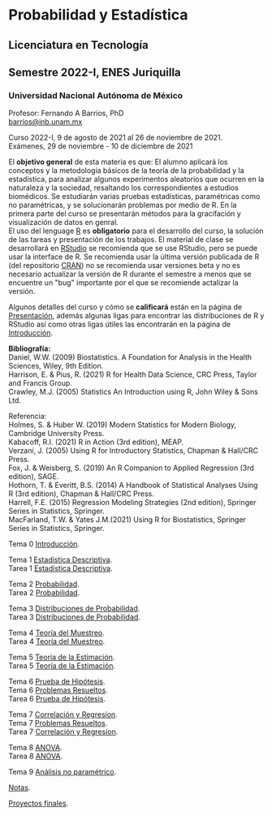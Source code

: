 # Probabilidad y Estadística  
## Licenciatura en Tecnología  
## Semestre 2022-I, ENES Juriquilla
### Universidad Nacional Autónoma de México  

Profesor: Fernando A Barrios, PhD  
barrios@inb.unam.mx  

Curso 2022-I, 9 de agosto de 2021 al 26 de noviembre de 2021.  
Exámenes, 29 de noviembre - 10 de diciembre de 2021  

El **objetivo general** de esta materia es que: El alumno aplicará los conceptos y la metodología básicos de la teoría de la probabilidad y la estadística, para analizar algunos experimentos aleatorios que ocurren en la naturaleza y la sociedad, resaltando los correspondientes a estudios biomédicos. Se estudiarán varias pruebas estadísticas, paramétricas como no paramétricas, y se solucionarán problemas por medio de R. En la primera parte del curso se presentarán métodos para la gracifación y visualización de datos en genral.  
El uso del lenguage [R](https://www.r-project.org/about.html) es **obligatorio** para el desarrollo del curso, la solución de las tareas y presentación de los trabajos. El material de clase se desarrollará en [RStudio](https://rstudio.com/products/rstudio/) se recomienda que se use RStudio, pero se puede usar la interface  de R. Se recomienda usar la última versión publicada de R (del repositorio [CRAN](https://cran.r-project.org/)) no se recomienda usar versiones beta y no es necesario actualizar la versión de R durante el semestre a menos que se encuentre un "bug" importante por el que se recomiende actalizar la versión.    

Algunos detalles del curso y cómo se **calificará** están en la página de [Presentación](https://fabarrios.github.io/ProbEstad/Presenta/Presenta.html), además algunas ligas para encontrar las distribuciones de R y RStudio así como otras ligas útiles las encontrarán en la página de [Introducción](https://fabarrios.github.io/ProbEstad/Presenta/Intro).  

**Bibliografía:**  
Daniel, W.W. (2009) Biostatistics. A Foundation for Analysis in the Health Sciences, Wiley, 9th Edition.  
Harrison, E. & Pius, R. (2021) R for Health Data Science, CRC Press, Taylor and Francis Group.  
Crawley, M.J. (2005) Statistics An Introduction using R, John Wiley & Sons Ltd.  
  
Referencia:  
Holmes, S. & Huber W. (2019) Modern Statistics for Modern Biology, Cambridge University Press.  
Kabacoff, R.I. (2021) R in Action (3rd edition), MEAP.  
Verzani, J. (2005) Using R for Introductory Statistics, Chapman & Hall/CRC Press.  
Fox, J. & Weisberg, S. (2019) An R Companion to Applied Regression (3rd edition), SAGE.  
Hothorn, T. & Everitt, B.S. (2014) A Handbook of Statistical Analyses Using R (3rd edition), Chapman & Hall/CRC Press.  
Harrell, F.E. (2015) Regression Modeling Strategies (2nd edition), Springer Series in Statistics, Springer.  
MacFarland, T.W. & Yates J.M.(2021) Using R for Biostatistics, Springer Series in Statistics, Springer.  


Tema 0  [Introducción](https://fabarrios.github.io/ProbEstad/Presenta/Intro).  

Tema 1 [Estadística Descriptiva](https://fabarrios.github.io/ProbEstad/EstadDescrip/EstadDescrip.html).  
Tarea 1 [Estadística Descriptiva](https://fabarrios.github.io/ProbEstad/HW/HW_01).  

Tema 2 [Probabilidad](https://fabarrios.github.io/ProbEstad/Probabilidad/Probabilidad.html).  
Tarea 2 [Probabilidad](https://fabarrios.github.io/ProbEstad/HW/HW_02).  

Tema 3 [Distribuciones de Probabilidad](http://fabarrios.github.io/ProbEstad/DistribProb/DistribProb.html).  
Tarea 3 [Distribuciones de Probabilidad](https://fabarrios.github.io/ProbEstad/HW/HW_03).  

Tema 4 [Teoría del Muestreo](http://fabarrios.github.io/ProbEstad/DistribMuestra/DistribMuestra.html).  
Tarea 4 [Teoría del Muestreo](https://fabarrios.github.io/ProbEstad/HW/HW_04).

Tema 5 [Teoría de la Estimación](https://fabarrios.github.io/ProbEstad/Estimacion/Estimacion.html).  
Tarea 5 [Teoría de la Estimación](https://fabarrios.github.io/ProbEstad/HW/HW_05).  

Tema 6 [Prueba de Hipótesis](https://fabarrios.github.io/ProbEstad/Hipotesis/Hipotesis.html).  
Tema 6 [Problemas Resueltos](https://fabarrios.github.io/ProbEstad/tStudentExa/tStudentExa.html).  
Tarea 6 [Prueba de Hipótesis](https://fabarrios.github.io/ProbEstad/HW/HW_06).  

Tema 7 [Correlación y Regresíon](https://fabarrios.github.io/ProbEstad/CorrRegres/CorrRegres.html).  
Tema 7 [Problemas Resueltos](https://fabarrios.github.io/ProbEstad/PermCorrExa/PermCorrExa.html).  
Tarea 7 [Correlación y Regresíon](https://fabarrios.github.io/ProbEstad/HW/HW_07).  

Tema 8 [ANOVA](https://fabarrios.github.io/ProbEstad/ANOVA/ANOVA.html).  
Tarea 8 [ANOVA](https://fabarrios.github.io/ProbEstad/HW/HW_08).  

Tema 9 [Análisis no paramétrico](https://fabarrios.github.io/ProbEstad/NoParamet/NoParamet.html).  

[Notas](https://fabarrios.github.io/ProbEstad/Notas/Notas).  

[Proyectos finales](https://fabarrios.github.io/ProbEstad/Proyectos/Proyectos.html).  

